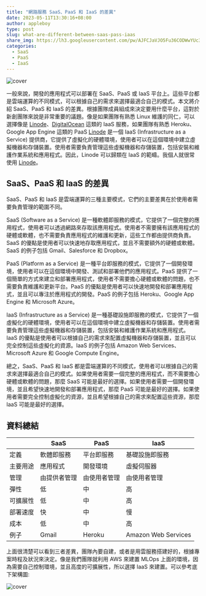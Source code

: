 ```yaml
---
title: "網路服務 SaaS、PaaS 和 IaaS 的差異"
date: 2023-05-11T13:30:16+08:00
author: appleboy
type: post
slug: what-are-different-between-saas-pass-iaas
share_img: https://lh3.googleusercontent.com/pw/AJFCJaVJO5Fu36CODWwYUc31FV6wfL6NEFO5_RLVnJ3H89TfB8nXDRAjB5Xwau9u6UlOLMnLkTyV0YWv84t1rSj2TMmynxkJS9-qxp6HqCOU1_MkiUERow9MsaYikt-FOtLd0yFVCJ2ZcDYbhw8szvfatZOIVg=w1000-no-tmp.jpg
categories:
  - SaaS
  - PaaS
  - IaaS
---
```


![cover](https://lh3.googleusercontent.com/pw/AJFCJaVJO5Fu36CODWwYUc31FV6wfL6NEFO5_RLVnJ3H89TfB8nXDRAjB5Xwau9u6UlOLMnLkTyV0YWv84t1rSj2TMmynxkJS9-qxp6HqCOU1_MkiUERow9MsaYikt-FOtLd0yFVCJ2ZcDYbhw8szvfatZOIVg=w1000-no-tmp.jpg)

一般來說，開發的應用程式可以部署在 SaaS、PaaS 或 IaaS 平台上。這些平台都是雲端運算的不同模式，可以根據自己的需求來選擇最適合自己的模式。本文將介紹 SaaS、PaaS 和 IaaS 的差異。根據團隊成員組成來決定要用什麼平台，這對於新創團隊來說是非常重要的議題。像是如果團隊有熟悉 Linux 維護的同仁，可以選擇像是 [Linode][1]、[DigitalOcean][2] 這類的 IaaS 服務，如果團隊有熟悉 Heroku、Google App Engine 這類的 PaaS [Linode][1] 是一個 IaaS (Infrastructure as a Service) 提供商，它提供了虛擬化的硬體環境，使用者可以在這個環境中建立虛擬機器和存儲裝置。使用者需要負責管理這些虛擬機器和存儲裝置，包括安裝和維護作業系統和應用程式。因此，Linode 可以歸類在 IaaS 的範疇。我個人就很常使用 [Linode][1]。

[1]: https://www.linode.com/
[2]: https://www.digitalocean.com/

<!--more-->

## SaaS、PaaS 和 IaaS 的差異

SaaS、PaaS 和 IaaS 是雲端運算的三種主要模式，它們的主要差異在於使用者需要負責管理的範圍不同。

SaaS (Software as a Service) 是一種軟體即服務的模式，它提供了一個完整的應用程式，使用者可以透過網路來存取該應用程式。使用者不需要擁有該應用程式的硬體或軟體，也不需要負責應用程式的維護和更新，這些工作都由提供商負責。SaaS 的優點是使用者可以快速地存取應用程式，並且不需要額外的硬體或軟體。SaaS 的例子包括 Gmail、Salesforce 和 Dropbox。

PaaS (Platform as a Service) 是一種平台即服務的模式，它提供了一個開發環境，使用者可以在這個環境中開發、測試和部署他們的應用程式。PaaS 提供了一個簡單的方式來建立和部署應用程式，使用者不需要擔心硬體或軟體的問題，也不需要負責維護和更新平台。PaaS 的優點是使用者可以快速地開發和部署應用程式，並且可以專注於應用程式的開發。PaaS 的例子包括 Heroku、Google App Engine 和 Microsoft Azure。

IaaS (Infrastructure as a Service) 是一種基礎設施即服務的模式，它提供了一個虛擬化的硬體環境，使用者可以在這個環境中建立虛擬機器和存儲裝置。使用者需要負責管理這些虛擬機器和存儲裝置，包括安裝和維護作業系統和應用程式。IaaS 的優點是使用者可以根據自己的需求來配置虛擬機器和存儲裝置，並且可以完全控制這些虛擬化的資源。IaaS 的例子包括 Amazon Web Services、Microsoft Azure 和 Google Compute Engine。

總之，SaaS、PaaS 和 IaaS 都是雲端運算的不同模式，使用者可以根據自己的需求來選擇最適合自己的模式。如果使用者需要一個完整的應用程式，而不需要擔心硬體或軟體的問題，那麼 SaaS 可能是最好的選擇。如果使用者需要一個開發環境，並且希望快速地開發和部署應用程式，那麼 PaaS 可能是最好的選擇。如果使用者需要完全控制虛擬化的資源，並且希望根據自己的需求來配置這些資源，那麼 IaaS 可能是最好的選擇。

## 資料總結

|             | SaaS         | PaaS          | IaaS            |
|-------------|-------------|--------------|----------------|
| 定義        | 軟體即服務 | 平台即服務 | 基礎設施即服務 |
| 主要用途    | 應用程式     | 開發環境     | 虛擬伺服器       |
| 管理         | 由提供者管理 | 由使用者管理 | 由使用者管理    |
| 彈性         | 低           | 中           | 高              |
| 可擴展性   | 低           | 中           | 高              |
| 部署速度   | 快           | 中           | 慢              |
| 成本         | 低           | 中           | 高              |
| 例子        | Gmail       | Heroku       | Amazon Web Services |

上面很清楚可以看到三者差異，團隊內要自建，或者是用雲服務搭建好的，根據專案時程及狀況來決定。像是我們團隊就利用 AWS 來建置 MLOps 上面的環境，因為需要自己控制環境，並且高度的可擴展性，所以選擇 IaaS 來建置。可以參考底下架構圖:

![cover](https://lh3.googleusercontent.com/pw/AJFCJaV1Qx4NzYOlp7naWs0kqm5W9NPB7bzADhX6wl5UwUIkQVn5s6s1SdO8WLCDCcoZgiXV9KlBmzg3q_f5UuH8NfyobrWfd_pBUF_G6aJ78ksUlVqgkCW_9CoZ0WiPFqN7cYActi-mIBd7L9A8UnSAGfNvCw=w1910-h696-s-no?authuser=0)
